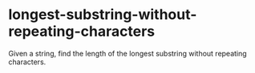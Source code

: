 # longest-substring-without-repeating-characters
Given a string, find the length of the longest substring without repeating characters.
